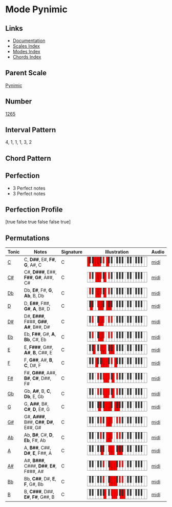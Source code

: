# Mode Pynimic

## Links

- [Documentation](README.md)
- [Scales Index](Scales.md)
- [Modes Index](Modes.md)
- [Chords Index](Chords.md)

## Parent Scale

[Pynimic](ScalePynimic.md)

## Number

[1265](https://ianring.com/musictheory/scales/1265)

## Interval Pattern

4, 1, 1, 1, 3, 2

## Chord Pattern



## Perfection

- 3 Perfect notes
- 3 Perfect notes

## Perfection Profile

[true false true false false true]

## Permutations

| Tonic | Notes | Signature | Illustration | Audio |
|-------|-------|-----------|--------------|-------|
| [C](ModeCNaturalPynimic.md) | C, **D##**, E#, **F#**, **G**, A#, C | C | ![CNaturalPynimic](ModeCNaturalPynimic.png) | [midi](https://github.com/edipermadi/music/blob/main/docs/ModeCNaturalPynimic.mid?raw=true) |
| [C#](ModeCSharpPynimic.md) | C#, **D###**, E##, **F##**, **G#**, A##, C# | C | ![CSharpPynimic](ModeCSharpPynimic.png) | [midi](https://github.com/edipermadi/music/blob/main/docs/ModeCSharpPynimic.mid?raw=true) |
| [Db](ModeDFlatPynimic.md) | Db, **E#**, F#, **G**, **Ab**, B, Db | C | ![DFlatPynimic](ModeDFlatPynimic.png) | [midi](https://github.com/edipermadi/music/blob/main/docs/ModeDFlatPynimic.mid?raw=true) |
| [D](ModeDNaturalPynimic.md) | D, **E##**, F##, **G#**, **A**, B#, D | C | ![DNaturalPynimic](ModeDNaturalPynimic.png) | [midi](https://github.com/edipermadi/music/blob/main/docs/ModeDNaturalPynimic.mid?raw=true) |
| [D#](ModeDSharpPynimic.md) | D#, **E###**, F###, **G##**, **A#**, B##, D# | C | ![DSharpPynimic](ModeDSharpPynimic.png) | [midi](https://github.com/edipermadi/music/blob/main/docs/ModeDSharpPynimic.mid?raw=true) |
| [Eb](ModeEFlatPynimic.md) | Eb, **F##**, G#, **A**, **Bb**, C#, Eb | C | ![EFlatPynimic](ModeEFlatPynimic.png) | [midi](https://github.com/edipermadi/music/blob/main/docs/ModeEFlatPynimic.mid?raw=true) |
| [E](ModeENaturalPynimic.md) | E, **F###**, G##, **A#**, **B**, C##, E | C | ![ENaturalPynimic](ModeENaturalPynimic.png) | [midi](https://github.com/edipermadi/music/blob/main/docs/ModeENaturalPynimic.mid?raw=true) |
| [F](ModeFNaturalPynimic.md) | F, **G##**, A#, **B**, **C**, D#, F | C | ![FNaturalPynimic](ModeFNaturalPynimic.png) | [midi](https://github.com/edipermadi/music/blob/main/docs/ModeFNaturalPynimic.mid?raw=true) |
| [F#](ModeFSharpPynimic.md) | F#, **G###**, A##, **B#**, **C#**, D##, F# | C | ![FSharpPynimic](ModeFSharpPynimic.png) | [midi](https://github.com/edipermadi/music/blob/main/docs/ModeFSharpPynimic.mid?raw=true) |
| [Gb](ModeGFlatPynimic.md) | Gb, **A#**, B, **C**, **Db**, E, Gb | C | ![GFlatPynimic](ModeGFlatPynimic.png) | [midi](https://github.com/edipermadi/music/blob/main/docs/ModeGFlatPynimic.mid?raw=true) |
| [G](ModeGNaturalPynimic.md) | G, **A##**, B#, **C#**, **D**, E#, G | C | ![GNaturalPynimic](ModeGNaturalPynimic.png) | [midi](https://github.com/edipermadi/music/blob/main/docs/ModeGNaturalPynimic.mid?raw=true) |
| [G#](ModeGSharpPynimic.md) | G#, **A###**, B##, **C##**, **D#**, E##, G# | C | ![GSharpPynimic](ModeGSharpPynimic.png) | [midi](https://github.com/edipermadi/music/blob/main/docs/ModeGSharpPynimic.mid?raw=true) |
| [Ab](ModeAFlatPynimic.md) | Ab, **B#**, C#, **D**, **Eb**, F#, Ab | C | ![AFlatPynimic](ModeAFlatPynimic.png) | [midi](https://github.com/edipermadi/music/blob/main/docs/ModeAFlatPynimic.mid?raw=true) |
| [A](ModeANaturalPynimic.md) | A, **B##**, C##, **D#**, **E**, F##, A | C | ![ANaturalPynimic](ModeANaturalPynimic.png) | [midi](https://github.com/edipermadi/music/blob/main/docs/ModeANaturalPynimic.mid?raw=true) |
| [A#](ModeASharpPynimic.md) | A#, **B###**, C###, **D##**, **E#**, F###, A# | C | ![ASharpPynimic](ModeASharpPynimic.png) | [midi](https://github.com/edipermadi/music/blob/main/docs/ModeASharpPynimic.mid?raw=true) |
| [Bb](ModeBFlatPynimic.md) | Bb, **C##**, D#, **E**, **F**, G#, Bb | C | ![BFlatPynimic](ModeBFlatPynimic.png) | [midi](https://github.com/edipermadi/music/blob/main/docs/ModeBFlatPynimic.mid?raw=true) |
| [B](ModeBNaturalPynimic.md) | B, **C###**, D##, **E#**, **F#**, G##, B | C | ![BNaturalPynimic](ModeBNaturalPynimic.png) | [midi](https://github.com/edipermadi/music/blob/main/docs/ModeBNaturalPynimic.mid?raw=true) |
